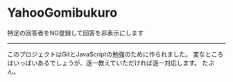 # YahooGomibukuro
特定の回答者をNG登録して回答を非表示にします

---
このプロジェクトはGitとJavaScriptの勉強のために作られました。
変なところはいっぱいあるでしょうが、逐一教えていただければ逐一対応します。
たぶん。
